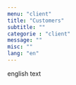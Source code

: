 ```yaml
---
menu: "client"
title: "Customers"
subtitle: ""
categorie : "client"
message: ""
misc: ""
lang: "en"
---
```

english text